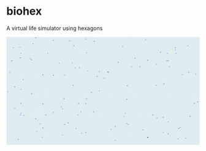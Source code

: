 biohex
======

A virtual life simulator using hexagons

![screenshot from default experiment](https://raw.githubusercontent.com/omegachysis/biohex/master/screenshots/Biohex%201.png)

